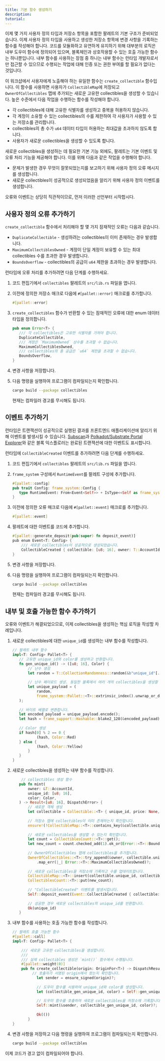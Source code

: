 ```yaml
---
title: 기본 함수 생성하기
description:
tutorial:
---
```


이제 몇 가지 사용자 정의 타입과 저장소 항목을 포함한 팔레트의 기본 구조가 준비되었습니다.
이제 사용자 정의 타입을 사용하고 생성한 저장소 항목에 변경 사항을 기록하는 함수를 작성해야 합니다.
코드를 모듈화하고 유연하게 유지하기 위해 대부분의 로직은 내부 도우미 함수에 정의되어 있으며, 블록체인과 상호작용할 수 있는 호출 가능한 함수는 하나뿐입니다.
내부 함수를 사용하는 장점 중 하나는 내부 함수는 런타임 개발자로서만 접근할 수 있으므로 수행되는 작업에 대해 인증 또는 권한 부여를 할 필요가 없다는 것입니다.

이 워크샵에서 사용자에게 노출해야 하는 유일한 함수는 `create_collectible` 함수입니다.
이 함수를 사용하면 사용자가 `CollectibleMap`에 저장되고 `OwnerOfCollectibles` 맵에 추가되는 새로운 고유한 collectibles을 생성할 수 있습니다.
높은 수준에서 다음 작업을 수행하는 함수를 작성해야 합니다.

- 각 collectibles에 대해 고유한 식별자를 생성하고 중복을 허용하지 않습니다.
- 각 계정이 소유할 수 있는 collectibles의 수를 제한하여 각 사용자가 사용할 수 있는 저장소를 관리합니다.
- collectibles의 총 수가 `u64` 데이터 타입이 허용하는 최대값을 초과하지 않도록 합니다.
- 사용자가 새로운 collectibles을 생성할 수 있도록 합니다.

새로운 collectibles을 생성하는 데 필요한 기본 기능 외에도, 팔레트는 기본 이벤트 및 오류 처리 기능을 제공해야 합니다.
이를 위해 다음과 같은 작업을 수행해야 합니다.

- 문제가 발생한 경우 무엇이 잘못되었는지를 보고하기 위해 사용자 정의 오류 메시지를 생성합니다.
- 새로운 collectibles이 성공적으로 생성되었음을 알리기 위해 사용자 정의 이벤트를 생성합니다.

오류와 이벤트는 상당히 직관적이므로, 먼저 이러한 선언부터 시작합시다.

## 사용자 정의 오류 추가하기

`create_collectible` 함수에서 처리해야 할 몇 가지 잠재적인 오류는 다음과 같습니다.

- `DuplicateCollectible` - 생성하려는 collectibles이 이미 존재하는 경우 발생합니다.
- `MaximumCollectiblesOwned` - 계정이 단일 계정이 보유할 수 있는 최대 collectibles 수를 초과한 경우 발생합니다.
- `BoundsOverflow` - collectibles의 공급이 `u64` 제한을 초과하는 경우 발생합니다.

런타임에 오류 처리를 추가하려면 다음 단계를 수행하세요.

1. 코드 편집기에서 `collectibles` 팔레트의 `src/lib.rs` 파일을 엽니다.

2. 이전에 정의한 저장소 매크로 다음에 `#[pallet::error]` 매크로를 추가합니다.

	 ```rust
	 #[pallet::error]
	 ```

1. `create_collectibles` 함수가 반환할 수 있는 잠재적인 오류에 대한 enum 데이터 타입을 정의합니다.

	 ```rust
	 pub enum Error<T> {
		/// 각 collectibles은 고유한 식별자를 가져야 합니다.
		DuplicateCollectible,
		/// 계정은 `MaximumOwned` 상수를 초과할 수 없습니다.
		MaximumCollectiblesOwned,
		/// collectibles의 총 공급은 `u64` 제한을 초과할 수 없습니다.
		BoundsOverflow,
	}
	```

1. 변경 사항을 저장합니다.

1. 다음 명령을 실행하여 프로그램이 컴파일되는지 확인합니다.

   ```bash
   cargo build --package collectibles
   ```

   현재는 컴파일러 경고를 무시해도 됩니다.

## 이벤트 추가하기

런타임은 트랜잭션이 성공적으로 실행된 결과를 프론트엔드 애플리케이션에 알리기 위해 이벤트를 발생시킬 수 있습니다.
[Subscan](https://www.subscan.io/)과 [Polkadot/Substrate Portal Explorer](https://polkadot.js.org/apps/?rpc=wss%3A%2F%2Frpc.polkadot.io#/explorer)와 같은 블록 익스플로러는 완료된 트랜잭션에 대한 이벤트도 표시합니다.

런타임에 `CollectibleCreated` 이벤트를 추가하려면 다음 단계를 수행하세요.

1. 코드 편집기에서 `collectibles` 팔레트의 `src/lib.rs` 파일을 엽니다.

1. `frame_system` 구성에서 `RuntimeEvent`를 팔레트 구성에 추가합니다.

	 ```rust
	 #[pallet::config]
     pub trait Config: frame_system::Config {
		type RuntimeEvent: From<Event<Self>> + IsType<<Self as frame_system::Config>::RuntimeEvent>;
	}
	 ```

2. 이전에 정의한 오류 매크로 다음에 `#[pallet::event]` 매크로를 추가합니다.

	 ```rust
	 #[pallet::event]
	 ```

1. 팔레트에 대한 이벤트를 코드에 추가합니다.

	 ```rust
	 #[pallet::generate_deposit(pub(super) fn deposit_event)]
	 pub enum Event<T: Config> {
		 /// 새로운 collectibles이 성공적으로 생성되었습니다.
		 CollectibleCreated { collectible: [u8; 16], owner: T::AccountId },
	 }
	 ```

1. 변경 사항을 저장합니다.

1. 다음 명령을 실행하여 프로그램이 컴파일되는지 확인합니다.

   ```bash
   cargo build --package collectibles
   ```

   현재는 컴파일러 경고를 무시해도 됩니다.

## 내부 및 호출 가능한 함수 추가하기

오류와 이벤트가 해결되었으므로, 이제 collectibles을 생성하는 핵심 로직을 작성할 차례입니다.

1. 새로운 collectibles에 대한 `unique_id`를 생성하는 내부 함수를 작성합니다.

	 ```rust
	 // 팔레트 내부 함수
	impl<T: Config> Pallet<T> {
		// 고유한 unique_id와 color를 생성하고 반환합니다.
		fn gen_unique_id() -> ([u8; 16], Color) {
			// 난수 생성
			let random = T::CollectionRandomness::random(&b"unique_id"[..]).0;
			
			// 난수 페이로드 생성. 동일한 블록에서 여러 개의 collectibles을 생성할 수 있도록 고유성을 유지합니다.
			let unique_payload = (
				random,
				frame_system::Pallet::<T>::extrinsic_index().unwrap_or_default(),frame_system::Pallet::<T>::block_number(),
		);
		
		// 바이트 배열로 변환합니다.
		let encoded_payload = unique_payload.encode();
		let hash = frame_support::Hashable::blake2_128(&encoded_payload);
		
		// Color 생성
		if hash[0] % 2 == 0 {
				(hash, Color::Red)
		} else {
				(hash, Color::Yellow)
			} 
		}
	}
   ```

1. 새로운 collectibles을 생성하는 내부 함수를 작성합니다.

	 ```rust
	     // collectibles 생성 함수
		pub fn mint(
			owner: &T::AccountId,
			unique_id: [u8; 16],
			color: Color,
		) -> Result<[u8; 16], DispatchError> {
			// 새로운 객체 생성
			let collectible = Collectible::<T> { unique_id, price: None, color, owner: owner.clone() };
			
			// 저장소 맵에 collectibles이 이미 존재하는지 확인합니다.
			ensure!(!CollectibleMap::<T>::contains_key(&collectible.unique_id), Error::<T>::DuplicateCollectible);
			
			// 새로운 collectibles을 생성할 수 있는지 확인합니다.
			let count = CollectiblesCount::<T>::get();
			let new_count = count.checked_add(1).ok_or(Error::<T>::BoundsOverflow)?;
			
			// OwnerOfCollectibles 맵에 collectibles을 추가합니다.
			OwnerOfCollectibles::<T>::try_append(&owner, collectible.unique_id)
				.map_err(|_| Error::<T>::MaximumCollectiblesOwned)?;
			
			// 새로운 collectibles을 저장소에 기록하고 수를 업데이트합니다.
			CollectibleMap::<T>::insert(collectible.unique_id, collectible);
			CollectiblesCount::<T>::put(new_count);
			
			// "CollectibleCreated" 이벤트를 발생시킵니다.
			Self::deposit_event(Event::CollectibleCreated { collectible: unique_id, owner: owner.clone() });
			
			// 성공한 경우 새로운 collectibles의 unique_id를 반환합니다.
			Ok(unique_id)
		}
   ```

2. 내부 함수를 사용하는 호출 가능한 함수를 작성합니다.

	 ```rust
	 // 팔레트 호출 가능한 함수
	 #[pallet::call]
	 impl<T: Config> Pallet<T> {
		 
		 /// 새로운 고유한 collectibles을 생성합니다.
		 ///
		 /// 실제 collectibles 생성은 `mint()` 함수에서 수행됩니다.
		 #[pallet::weight(0)]
		 pub fn create_collectible(origin: OriginFor<T>) -> DispatchResult {
			  // 호출자가 서명된 origin에서 왔는지 확인합니다.
				let sender = ensure_signed(origin)?;
				
				// 도우미 함수를 사용하여 unique_id와 color를 생성합니다.
				let (collectible_gen_unique_id, color) = Self::gen_unique_id();
				
				// 도우미 함수를 호출하여 새로운 collectibles을 저장소에 기록합니다.
				Self::mint(&sender, collectible_gen_unique_id, color)?;
				
				Ok(())
			}
	 }
   ```

1. 변경 사항을 저장하고 다음 명령을 실행하여 프로그램이 컴파일되는지 확인합니다.

   ```bash
   cargo build --package collectibles
   ```

  이제 코드가 경고 없이 컴파일되어야 합니다.